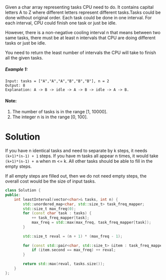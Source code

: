 Given a char array representing tasks CPU need to do. It contains capital letters A to Z where different letters represent different tasks.Tasks could be done without original order. Each task could be done in one interval. For each interval, CPU could finish one task or just be idle.

However, there is a non-negative cooling interval n that means between two same tasks, there must be at least n intervals that CPU are doing different tasks or just be idle.

You need to return the least number of intervals the CPU will take to finish all the given tasks.

##### Example 1:

```
Input: tasks = ["A","A","A","B","B","B"], n = 2
Output: 8
Explanation: A -> B -> idle -> A -> B -> idle -> A -> B.
```

#### Note:

1. The number of tasks is in the range [1, 10000].
2. The integer n is in the range [0, 100].

# Solution


If you have n identical tasks and need to separate by k steps, it needs ```(k+1)*(n-1) + 1``` steps. If you have m tasks all appear n times, it would take ```(k+1)*(n-1) + m``` when m <= k. All other tasks should be able to fill in the empty steps.

If all empty steps are filled out, then we do not need empty steps, the overall cost would be the size of input tasks.

```cpp
class Solution {
public:
    int leastInterval(vector<char>& tasks, int n) {
        std::unordered_map<char, std::size_t> task_freq_mapper;
        std::size_t max_freq(0);
        for (const char task : tasks) {
            ++ task_freq_mapper[task];
            max_freq = std::max(max_freq, task_freq_mapper[task]);
        }
        
        std::size_t reval = (n + 1) * (max_freq - 1);
        
        for (const std::pair<char, std::size_t> &item : task_freq_mapper) {
            if (item.second == max_freq) ++ reval;
        }
        
        return std::max(reval, tasks.size());
    }
};
```


